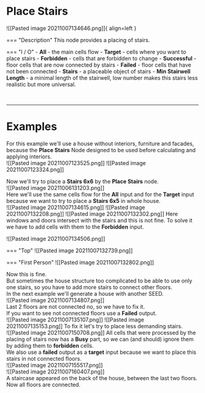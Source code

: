 # **Place Stairs**

![[Pasted image 20211007134646.png]]{ align=left }

=== "Description"
	This node provides a placing of stairs.  
	
=== "I / O"
	- **All** - the main cells flow
	- **Target** - cells where you want to place stairs
	- **Forbidden** - cells that are forbidden to change
	- **Successful** - floor cells that are now connected by stairs
	- **Failed** - floor cells that have not been connected 
	- **Stairs** - a placeable object of stairs
	- **Min Stairwell Length** - a minimal length of the stairwell, low number makes this stairs less realistic but more universal.

<br />

--------

# Examples
For this example we'll use a house without interiors, furniture and facades, because the **Place Stairs** Node designed to be used before calculating and applying interiors.  
![[Pasted image 20211007123525.png]]
![[Pasted image 20211007123324.png]]

Now we'll try to place a **Stairs 6x6** by the **Place Stairs** node.  
![[Pasted image 20211006131203.png]]  
Here we'll use the same cells flow for the **All** input and for the **Target** input because we want to try to place a **Stairs 6x5** in whole house.  
![[Pasted image 20211007134615.png]]
![[Pasted image 20211007132208.png]]
![[Pasted image 20211007132302.png]]
Here windows and doors intersect with the stairs and this is not fine. To solve it we have to add cells with them to the **Forbidden** input.  

![[Pasted image 20211007134506.png]]

=== "Top"
	![[Pasted image 20211007132739.png]]
	
=== "First Person"
	![[Pasted image 20211007132802.png]]
	
Now this is fine.   
But sometimes the house structure too complicated to be able to use only one stairs, so you have to add more stairs to connect other floors.  
In the next example we'll generate a house with another SEED.  
![[Pasted image 20211007134807.png]]  
Last 2 floors are not connected no, so we have to fix it.  
If you want to see not connected floors use a **Failed** output.  
![[Pasted image 20211007135107.png]]
![[Pasted image 20211007135153.png]]
To fix it let's try to place less demanding stairs.  
![[Pasted image 20211007150708.png]]
All cells that were processed by the placing of stairs now has a **Busy** part, so we can (and should) ignore them by adding them to **forbidden** cells.    
We also use a **failed** output as a **target** input because we want to place this stairs in not connected floors.  
![[Pasted image 20211007155517.png]]  
![[Pasted image 20211007160407.png]]  
A staircase appeared on the back of the house, between the last two floors.  
Now all floors are connected.  